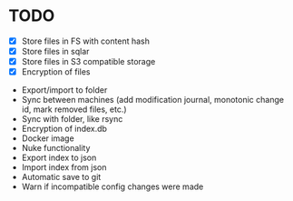 # TODO

- [x] Store files in FS with content hash
- [x] Store files in sqlar
- [x] Store files in S3 compatible storage
- [x] Encryption of files
- Export/import to folder
- Sync between machines (add modification journal, monotonic change id, mark removed files, etc.)
- Sync with folder, like rsync
- Encryption of index.db
- Docker image
- Nuke functionality
- Export index to json
- Import index from json
- Automatic save to git
- Warn if incompatible config changes were made